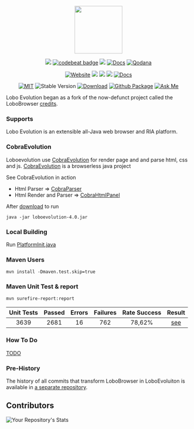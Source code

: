 <p align="center">
	<img src="https://avatars3.githubusercontent.com/u/6113075?s=460&v=4" height="130">
</p>
<p align="center">	
	<a href="https://app.codacy.com/gh/LoboEvolution/LoboEvolution/dashboard?utm_content" alt="Codacy"><img src="https://app.codacy.com/project/badge/Grade/899f68bba4a5463d8a7699821d840c5c" /></a>
	<a href="https://codebeat.co/projects/github-com-loboevolution-loboevolution-master"><img alt="codebeat badge" src="https://codebeat.co/badges/74e4393e-77b9-44a9-ad98-0b33fb839754" /></a>
	<a href="https://codeclimate.com/github/LoboEvolution/LoboEvolution/maintainability"><img src="https://api.codeclimate.com/v1/badges/eaeed65cfc69b72b4701/maintainability" /></a>
	<a href="https://github.com/LoboEvolution/LoboEvolution/actions/workflows/codeql.yml"><img src="https://github.com/LoboEvolution/LoboEvolution/actions/workflows/codeql.yml/badge.svg?branch=master" alt="Docs"></a>
    <a href="https://github.com/LoboEvolution/LoboEvolution/actions/workflows/code_quality.yml"><img src="https://github.com/LoboEvolution/LoboEvolution/actions/workflows/code_quality.yml/badge.svg" alt="Qodana"></a>
</p>
<p align="center">
	<a href="http://sourceforge.net/projects/loboevolution/"><img src="https://img.shields.io/website-up-down-green-red/http/shields.io.svg" alt="Website"/></a>
        <a href="https://github.com/LoboEvolution/LoboEvolution/graphs/contributors" alt="Contributors"><img src="https://img.shields.io/github/contributors/LoboEvolution/LoboEvolution"/></a>
	<a href="https://github.com/LoboEvolution/LoboEvolution/pulse" alt="Activity"><img src="https://img.shields.io/github/commit-activity/m/LoboEvolution/LoboEvolution"/></a>
	<a href="" alt="PRs"><img src="https://img.shields.io/badge/PRs-welcome-brightgreen.svg" /></a>
	<a href="https://loboevolution.github.io/LoboEvolution/"><img src="https://inch-ci.org/github/oswetto/LoboEvolution.svg" alt="Docs"></a>
</p>
<p align="center">
	<a href="https://github.com/LoboEvolution/LoboEvolution/blob/master/LICENSE"><img src="https://img.shields.io/badge/License-MIT-yellow.svg" alt="MIT"></a>		
	<img src="https://img.shields.io/badge/version-4.0-blue" alt="Stable Version"/>
        <a href="https://github.com/LoboEvolution/LoboEvolution/releases/download/4.0/loboevolution-4.0.jar"><img src="https://img.shields.io/github/downloads/LoboEvolution/LoboEvolution/total.svg" alt="Download"></a>
	<a href="https://github.com/LoboEvolution/LoboEvolution/packages/1550365"><img src="https://github.com/LoboEvolution/LoboEvolution/actions/workflows/publish-github.yml/badge.svg" alt="Github Package"></a>
	<a href="https://github.com/oswetto"><img src="https://img.shields.io/badge/Ask%20me-anything-1abc9c.svg" alt="Ask Me"></a>
</p>

Lobo Evolution began as a fork of the now-defunct project called the LoboBrowser [credits](https://sourceforge.net/projects/xamj/).

### Supports
Lobo Evolution is an extensible all-Java web browser and RIA platform. <br/>

### CobraEvolution
Loboevolution use [CobraEvolution](https://github.com/LoboEvolution/CobraEvolution) for render page and and parse html, css and js.
[CobraEvolution](https://github.com/LoboEvolution/CobraEvolution) is a browserless java project

See CobraEvolution in action
* Html Parser => [CobraParser](https://github.com/LoboEvolution/CobraEvolution/blob/main/LoboUnitTest/src/test/java/org/loboevolution/driver/CobraParser.java)
* Html Render and Parser => [CobraHtmlPanel](https://github.com/LoboEvolution/CobraEvolution/blob/main/LoboUnitTest/src/test/java/org/loboevolution/driver/CobraHtmlPanel.java)

After <a href="https://github.com/LoboEvolution/LoboEvolution/releases/download/4.0/loboevolution-4.0.jar">download<a/> to run
```
java -jar loboevolution-4.0.jar
```

### Local Building
Run 
[PlatformInit.java](https://github.com/oswetto/LoboEvolution/blob/master/LoboEvo/src/main/java/org/loboevolution/init/PlatformInit.java)

### Maven Users
```
mvn install -Dmaven.test.skip=true
```

### Maven Unit Test & report
```
mvn surefire-report:report
```

| Unit Tests | Passed | Errors | Failures | Rate Success |                        Result                         |
|:----------:|:------:|:------:|:--------:|:------------:|:-----------------------------------------------------:|
|    3639    |  2681  |   16   |   762    |    78,62%    | [see](https://loboevolution.github.io/LoboEvolution/surefire-report.html) |

### How To Do
[TODO](https://github.com/oswetto/LoboEvolution/wiki/How-TODO)

### Pre-History
The history of all commits that transform LoboBrowser in LoboEvoluiton is available in [a separate repository](https://github.com/oswetto/LoboEvolutionPreHistory).

## Contributors
![Your Repository's Stats](https://contrib.rocks/image?repo=LoboEvolution/LoboEvolution)
